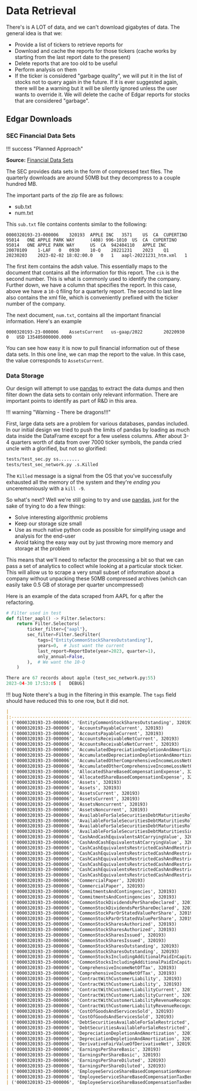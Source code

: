 # Data Retrieval

There's is A LOT of data, and we can't download gigabytes of data. The general idea is that we:

- Provide a list of tickers to retrieve reports for
- Download and cache the reports for those tickers (cache works by starting from the last report date to the present)
- Delete reports that are too old to be useful
- Perform analysis on them
- If the ticker is considered "garbage quality", we will put it in the list of stocks not to query again in the future. If it is ever suggested again, there will be a warning but it will be silently ignored unless the user wants to override it. We will delete the cache of Edgar reports for stocks that are considered "garbage".

## Edgar Downloads

### SEC Financial Data Sets

!!! success "Planned Approach"

**Source:** [Financial Data Sets](https://www.sec.gov/dera/data/financial-statement-data-sets)

The SEC provides data sets in the form of compressed text files. The quarterly downloads are around 50MB but they decompress to a couple hundred MB.

The important parts of the zip file are as follows:

- sub.txt
- num.txt

This `sub.txt` file contains contents similar to the following:

``` title="sub.txt"
0000320193-23-000006	320193	APPLE INC	3571	US	CA	CUPERTINO	95014	ONE APPLE PARK WAY		(408) 996-1010	US	CA	CUPERTINO	95014	ONE APPLE PARK WAY		US	CA	942404110	APPLE INC	20070109	1-LAF	0	0930	10-Q	20221231	2023	Q1	20230203	2023-02-02 18:02:00.0	0	1	aapl-20221231_htm.xml	1
```

The first item contains the adsh value. This essentially maps to the document that contains all the information for this report. The `cik` is the second number. This is what is commonly used to identify the company. Further down, we have a column that specifies the report. In this case, above we have a `10-Q` filing for a quarterly report. The second to last line also contains the xml file, which is conveniently prefixed with the ticker number of the company.

The next document, `num.txt`, contains all the important financial information. Here's an example

``` title="num.txt"
0000320193-23-000006	AssetsCurrent	us-gaap/2022		20220930	0	USD	135405000000.0000	
```

You can see how easy it is now to pull financial information out of these data sets. In this one line, we can map the report to the value. In this case, the value corresponds to `AssetsCurrent`.

### Data Storage

Our design will attempt to use [pandas](https://pandas.pydata.org/) to extract the data dumps and then filter down the data sets to contain only relevant information. There are important points to identify as part of R&D in this area.

!!! warning "Warning - There be dragons!!!"

First, large data sets are a problem for various databases, pandas included. In our initial design we tried to push the limits of pandas by loading as much data inside the DataFrame except for a few useless columns. After about 3-4 quarters worth of data from over 7000 ticker symbols, the panda cried uncle with a glorified, but not so glorified:

```sh
tests/test_sec.py ss........                                                                                    [ 58%]
tests/test_sec_network.py .s.Killed
```

The `Killed` message is a signal from the OS that you've successfully exhausted all the memory of the system and they're *ending you* unceremoniously with a `kill -9`. 

So what's next? Well we're still going to try and use [pandas](https://pandas.pydata.org/), just for the sake of trying to do a few things:

- Solve interesting algorithmic problems
- Keep our storage size small
- Use as much native python code as possible for simplifying usage and analysis for the end-user
- Avoid taking the easy way out by just throwing more memory and storage at the problem

This means that we'll need to refactor the processing a bit so that we can pass a set of analytics to collect while looking at a particular stock ticker. This will allow us to scrape a very small subset of information about a company without unpacking these 50MB compressed archives (which can easily take 0.5 GB of storage per quarter uncompressed)

Here is an example of the data scraped from AAPL for q after the refactoring.

```python
# Filter used in test
def filter_aapl() -> Filter.Selectors:
    return Filter.Selectors(
        ticker_filter={"aapl"},
        sec_filter=Filter.SecFilter(
            tags=["EntityCommonStockSharesOutstanding"],
            years=0,  # Just want the current
            last_report=ReportDate(year=2023, quarter=1),
            only_annual=False,
        ),  # We want the 10-Q
    )

There are 67 records about apple (test_sec_network.py:55)
2023-04-30 17:53:05 [   DEBUG]
```

!!! bug
    Note there's a bug in the filtering in this example. The `tags` field should have reduced this to one row, but it did not.

```markdown
|                                                                                                                                                    | uom    |         value |   fy | fp   |
|:---------------------------------------------------------------------------------------------------------------------------------------------------|:-------|--------------:|-----:|:-----|
| ('0000320193-23-000006', 'EntityCommonStockSharesOutstanding', 320193)                                                                             | shares |   1.58219e+10 | 2023 | Q1   |
| ('0000320193-23-000006', 'AccountsPayableCurrent', 320193)                                                                                         | USD    |   5.7918e+10  | 2023 | Q1   |
| ('0000320193-23-000006', 'AccountsPayableCurrent', 320193)                                                                                         | USD    |   6.4115e+10  | 2023 | Q1   |
| ('0000320193-23-000006', 'AccountsReceivableNetCurrent', 320193)                                                                                   | USD    |   2.3752e+10  | 2023 | Q1   |
| ('0000320193-23-000006', 'AccountsReceivableNetCurrent', 320193)                                                                                   | USD    |   2.8184e+10  | 2023 | Q1   |
| ('0000320193-23-000006', 'AccumulatedDepreciationDepletionAndAmortizationPropertyPlantAndEquipment', 320193)                                       | USD    |   6.8044e+10  | 2023 | Q1   |
| ('0000320193-23-000006', 'AccumulatedDepreciationDepletionAndAmortizationPropertyPlantAndEquipment', 320193)                                       | USD    |   7.234e+10   | 2023 | Q1   |
| ('0000320193-23-000006', 'AccumulatedOtherComprehensiveIncomeLossNetOfTax', 320193)                                                                | USD    |  -1.2912e+10  | 2023 | Q1   |
| ('0000320193-23-000006', 'AccumulatedOtherComprehensiveIncomeLossNetOfTax', 320193)                                                                | USD    |  -1.1109e+10  | 2023 | Q1   |
| ('0000320193-23-000006', 'AllocatedShareBasedCompensationExpense', 320193)                                                                         | USD    |   2.905e+09   | 2023 | Q1   |
| ('0000320193-23-000006', 'AllocatedShareBasedCompensationExpense', 320193)                                                                         | USD    |   2.265e+09   | 2023 | Q1   |
| ('0000320193-23-000006', 'Assets', 320193)                                                                                                         | USD    |   3.52755e+11 | 2023 | Q1   |
| ('0000320193-23-000006', 'Assets', 320193)                                                                                                         | USD    |   3.46747e+11 | 2023 | Q1   |
| ('0000320193-23-000006', 'AssetsCurrent', 320193)                                                                                                  | USD    |   1.35405e+11 | 2023 | Q1   |
| ('0000320193-23-000006', 'AssetsCurrent', 320193)                                                                                                  | USD    |   1.28777e+11 | 2023 | Q1   |
| ('0000320193-23-000006', 'AssetsNoncurrent', 320193)                                                                                               | USD    |   2.1735e+11  | 2023 | Q1   |
| ('0000320193-23-000006', 'AssetsNoncurrent', 320193)                                                                                               | USD    |   2.1797e+11  | 2023 | Q1   |
| ('0000320193-23-000006', 'AvailableForSaleSecuritiesDebtMaturitiesRollingAfterYearTenFairValue', 320193)                                           | USD    |   1.7355e+10  | 2023 | Q1   |
| ('0000320193-23-000006', 'AvailableForSaleSecuritiesDebtMaturitiesRollingYearSixThroughTenFairValue', 320193)                                      | USD    |   1.4243e+10  | 2023 | Q1   |
| ('0000320193-23-000006', 'AvailableForSaleSecuritiesDebtMaturitiesRollingYearTwoThroughFiveFairValue', 320193)                                     | USD    |   8.2497e+10  | 2023 | Q1   |
| ('0000320193-23-000006', 'AvailableForSaleSecuritiesDebtMaturitiesSingleMaturityDate', 320193)                                                     | USD    |   1.14095e+11 | 2023 | Q1   |
| ('0000320193-23-000006', 'CashAndCashEquivalentsAtCarryingValue', 320193)                                                                          | USD    |   2.3646e+10  | 2023 | Q1   |
| ('0000320193-23-000006', 'CashAndCashEquivalentsAtCarryingValue', 320193)                                                                          | USD    |   2.0535e+10  | 2023 | Q1   |
| ('0000320193-23-000006', 'CashCashEquivalentsRestrictedCashAndRestrictedCashEquivalents', 320193)                                                  | USD    |   3.5929e+10  | 2023 | Q1   |
| ('0000320193-23-000006', 'CashCashEquivalentsRestrictedCashAndRestrictedCashEquivalents', 320193)                                                  | USD    |   3.863e+10   | 2023 | Q1   |
| ('0000320193-23-000006', 'CashCashEquivalentsRestrictedCashAndRestrictedCashEquivalents', 320193)                                                  | USD    |   2.4977e+10  | 2023 | Q1   |
| ('0000320193-23-000006', 'CashCashEquivalentsRestrictedCashAndRestrictedCashEquivalents', 320193)                                                  | USD    |   2.1974e+10  | 2023 | Q1   |
| ('0000320193-23-000006', 'CashCashEquivalentsRestrictedCashAndRestrictedCashEquivalentsPeriodIncreaseDecreaseIncludingExchangeRateEffect', 320193) | USD    |   2.701e+09   | 2023 | Q1   |
| ('0000320193-23-000006', 'CashCashEquivalentsRestrictedCashAndRestrictedCashEquivalentsPeriodIncreaseDecreaseIncludingExchangeRateEffect', 320193) | USD    |  -3.003e+09   | 2023 | Q1   |
| ('0000320193-23-000006', 'CommercialPaper', 320193)                                                                                                | USD    |   9.982e+09   | 2023 | Q1   |
| ('0000320193-23-000006', 'CommercialPaper', 320193)                                                                                                | USD    |   1.743e+09   | 2023 | Q1   |
| ('0000320193-23-000006', 'CommitmentsAndContingencies', 320193)                                                                                    | USD    | nan           | 2023 | Q1   |
| ('0000320193-23-000006', 'CommitmentsAndContingencies', 320193)                                                                                    | USD    | nan           | 2023 | Q1   |
| ('0000320193-23-000006', 'CommonStockDividendsPerShareDeclared', 320193)                                                                           | USD    |   0.22        | 2023 | Q1   |
| ('0000320193-23-000006', 'CommonStockDividendsPerShareDeclared', 320193)                                                                           | USD    |   0.23        | 2023 | Q1   |
| ('0000320193-23-000006', 'CommonStockParOrStatedValuePerShare', 320193)                                                                            | USD    |   0           | 2023 | Q1   |
| ('0000320193-23-000006', 'CommonStockParOrStatedValuePerShare', 320193)                                                                            | USD    |   0           | 2023 | Q1   |
| ('0000320193-23-000006', 'CommonStockSharesAuthorized', 320193)                                                                                    | shares |   5.04e+10    | 2023 | Q1   |
| ('0000320193-23-000006', 'CommonStockSharesAuthorized', 320193)                                                                                    | shares |   5.04e+10    | 2023 | Q1   |
| ('0000320193-23-000006', 'CommonStockSharesIssued', 320193)                                                                                        | shares |   1.59434e+10 | 2023 | Q1   |
| ('0000320193-23-000006', 'CommonStockSharesIssued', 320193)                                                                                        | shares |   1.58424e+10 | 2023 | Q1   |
| ('0000320193-23-000006', 'CommonStockSharesOutstanding', 320193)                                                                                   | shares |   1.59434e+10 | 2023 | Q1   |
| ('0000320193-23-000006', 'CommonStockSharesOutstanding', 320193)                                                                                   | shares |   1.58424e+10 | 2023 | Q1   |
| ('0000320193-23-000006', 'CommonStocksIncludingAdditionalPaidInCapital', 320193)                                                                   | USD    |   6.4849e+10  | 2023 | Q1   |
| ('0000320193-23-000006', 'CommonStocksIncludingAdditionalPaidInCapital', 320193)                                                                   | USD    |   6.6399e+10  | 2023 | Q1   |
| ('0000320193-23-000006', 'ComprehensiveIncomeNetOfTax', 320193)                                                                                    | USD    |   3.354e+10   | 2023 | Q1   |
| ('0000320193-23-000006', 'ComprehensiveIncomeNetOfTax', 320193)                                                                                    | USD    |   2.8195e+10  | 2023 | Q1   |
| ('0000320193-23-000006', 'ContractWithCustomerLiability', 320193)                                                                                  | USD    |   1.24e+10    | 2023 | Q1   |
| ('0000320193-23-000006', 'ContractWithCustomerLiability', 320193)                                                                                  | USD    |   1.26e+10    | 2023 | Q1   |
| ('0000320193-23-000006', 'ContractWithCustomerLiabilityCurrent', 320193)                                                                           | USD    |   7.912e+09   | 2023 | Q1   |
| ('0000320193-23-000006', 'ContractWithCustomerLiabilityCurrent', 320193)                                                                           | USD    |   7.992e+09   | 2023 | Q1   |
| ('0000320193-23-000006', 'ContractWithCustomerLiabilityRevenueRecognized', 320193)                                                                 | USD    |   3e+09       | 2023 | Q1   |
| ('0000320193-23-000006', 'ContractWithCustomerLiabilityRevenueRecognized', 320193)                                                                 | USD    |   3.4e+09     | 2023 | Q1   |
| ('0000320193-23-000006', 'CostOfGoodsAndServicesSold', 320193)                                                                                     | USD    |   6.9702e+10  | 2023 | Q1   |
| ('0000320193-23-000006', 'CostOfGoodsAndServicesSold', 320193)                                                                                     | USD    |   6.6822e+10  | 2023 | Q1   |
| ('0000320193-23-000006', 'DebtSecuritiesAvailableForSaleRestricted', 320193)                                                                       | USD    |   1.27e+10    | 2023 | Q1   |
| ('0000320193-23-000006', 'DebtSecuritiesAvailableForSaleRestricted', 320193)                                                                       | USD    |   1.36e+10    | 2023 | Q1   |
| ('0000320193-23-000006', 'DepreciationDepletionAndAmortization', 320193)                                                                           | USD    |   2.697e+09   | 2023 | Q1   |
| ('0000320193-23-000006', 'DepreciationDepletionAndAmortization', 320193)                                                                           | USD    |   2.916e+09   | 2023 | Q1   |
| ('0000320193-23-000006', 'DerivativeFairValueOfDerivativeNet', 320193)                                                                             | USD    |   4.12e+08    | 2023 | Q1   |
| ('0000320193-23-000006', 'EarningsPerShareBasic', 320193)                                                                                          | USD    |   2.11        | 2023 | Q1   |
| ('0000320193-23-000006', 'EarningsPerShareBasic', 320193)                                                                                          | USD    |   1.89        | 2023 | Q1   |
| ('0000320193-23-000006', 'EarningsPerShareDiluted', 320193)                                                                                        | USD    |   2.1         | 2023 | Q1   |
| ('0000320193-23-000006', 'EarningsPerShareDiluted', 320193)                                                                                        | USD    |   1.88        | 2023 | Q1   |
| ('0000320193-23-000006', 'EmployeeServiceShareBasedCompensationNonvestedAwardsTotalCompensationCostNotYetRecognized', 320193)                      | USD    |   2.55e+10    | 2023 | Q1   |
| ('0000320193-23-000006', 'EmployeeServiceShareBasedCompensationTaxBenefitFromCompensationExpense', 320193)                                         | USD    |   1.536e+09   | 2023 | Q1   |
| ('0000320193-23-000006', 'EmployeeServiceShareBasedCompensationTaxBenefitFromCompensationExpense', 320193)                                         | USD    |   1.178e+09   | 2023 | Q1   |
```

<!--
### sec-edgar

The first thing that's required for analysis is report filed with the SEC. One of the ways this can be retrieved is using [sec-edgar](https://github.com/sec-edgar/sec-edgar). All this python utility does is facilitate the lookup of the desired document for the desired ticker and download the reports.

``` python title="Example"
import secedgar as se
import os
from secedgar.client import NetworkClient
from dateutil.relativedelta import relativedelta
from datetime import date


# SEC User Agent requirements
my_client = NetworkClient(
    user_agent='User (agent@someprovider.com)', backoff_factor=1, rate_limit=9)

# start_date=date.today()-relativedelta(years=2
my_start_date = date ( 2020 , 12 , 10 ) 
my_end_date = date ( 2021 , 12 , 31 )

my_filings = se.filings(cik_lookup=['aapl'],
                            #    filing_type=se.FilingType.FILING_10Q, # quarterly
                               filing_type=se.FilingType.FILING_10K, # annual
                            #    count=4,
                               client=my_client,
                               start_date=my_start_date,
                               end_date=my_end_date)

my_filings.save(os.getcwd() + '/.edgar-filings')
```

These reports are large and not compact. In order to really get to what we want, I found the SEC [Financial Data Sets](https://www.sec.gov/dera/data/financial-statement-data-sets). Now these seem to be ordered and mapped using different files, but it's a lot more concise. However, it only includes quarterly reports, not annual.

#### Notes

- We will need to use the start/end dates for this, which can be derived from existing reports. 
- The user agent will need to be provided

## Yahoo Finance

!!! failure
    This particular API failed on one of the first smoke tests implemented due to decryption issues. I'll have to see how we did this in the past, but this is also likely going to be an unreliable and less versatile approach. For now, we will document the progress but efforts will be focused on accessing this information from the [edgar reports](#edgar-downloads) .

!!! important
    This library is for personal use only. Please see documentation on [yfinance](https://github.com/ranaroussi/yfinance) licensing notices regarding Yahoo's APIs. Extensive work has been made to minimize loads and requests through caching mechanisms. This project uses a sqlite cache for the results.

For testing and for personal use until we can get [Edgar processing](#edgar-downloads) working, we will be using the [yfinance](https://github.com/ranaroussi/yfinance) python library.

-->
